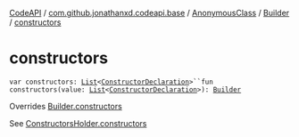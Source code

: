 [CodeAPI](../../../index.md) / [com.github.jonathanxd.codeapi.base](../../index.md) / [AnonymousClass](../index.md) / [Builder](index.md) / [constructors](.)

# constructors

`var constructors: `[`List`](https://kotlinlang.org/api/latest/jvm/stdlib/kotlin.collections/-list/index.html)`<`[`ConstructorDeclaration`](../../-constructor-declaration/index.md)`>``fun constructors(value: `[`List`](https://kotlinlang.org/api/latest/jvm/stdlib/kotlin.collections/-list/index.html)`<`[`ConstructorDeclaration`](../../-constructor-declaration/index.md)`>): `[`Builder`](index.md)

Overrides [Builder.constructors](../../-constructors-holder/-builder/constructors.md)

See [ConstructorsHolder.constructors](../../-constructors-holder/constructors.md)

